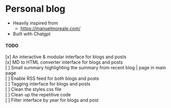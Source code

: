 # Personal blog

- Heavily inspired from
    - https://manuelmoreale.com/
- Built with Chatgpt

#### TODO
[x] An interactive & modular interface for blogs and posts \
[x] MD to HTML converter interface for blogs and posts \
[ ] Small summary highlighting the summary from recent blog | page in main page \
[ ] Enable RSS feed for both blogs and posts \
[ ] Tagging interface for blogs and posts \
[ ] Clean the styles.css file \
[ ] Clean up the repetitive code \
[ ] Filter interface by year for blogs and post  
